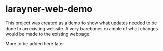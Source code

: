 # larayner-web-demo

This project was created as a demo to show what updates needed to be done to an existing website.
A very barebones example of what changes would be made to the existing webpage.

More to be added here later
